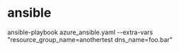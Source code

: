# ansible

ansible-playbook azure_ansible.yaml --extra-vars "resource_group_name=anothertest dns_name=foo.bar"
